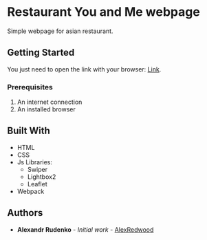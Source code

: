 # Restaurant You and Me webpage

Simple webpage for asian restaurant.

## Getting Started

You just need to open the link with your browser: [Link](https://alexredwood.github.io/restaurant_youandme_/).

### Prerequisites

1. An internet connection
2. An installed browser

## Built With

- HTML
- CSS
- Js Libraries:
  - Swiper
  - Lightbox2
  - Leaflet
- Webpack

## Authors

- **Alexandr Rudenko** - _Initial work_ - [AlexRedwood](https://github.com/alexredwood)
